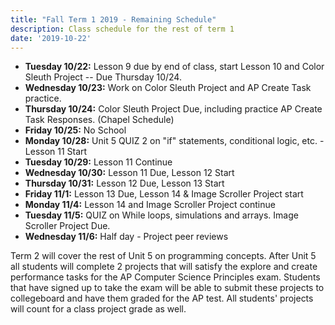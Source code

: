 ```yaml
---
title: "Fall Term 1 2019 - Remaining Schedule"
description: Class schedule for the rest of term 1
date: '2019-10-22'
---
```


- **Tuesday 10/22:** Lesson 9 due by end of class, start Lesson 10 and Color Sleuth Project -- Due Thursday 10/24.
- **Wednesday 10/23:** Work on Color Sleuth Project and AP Create Task practice.
- **Thursday 10/24:** Color Sleuth Project Due, including practice AP Create Task Responses. (Chapel Schedule)
- **Friday 10/25:** No School 
- **Monday 10/28:** Unit 5 QUIZ 2 on "if" statements, conditional logic, etc. - Lesson 11 Start
- **Tuesday 10/29:** Lesson 11 Continue
- **Wednesday 10/30:** Lesson 11 Due, Lesson 12 Start
- **Thursday 10/31:** Lesson 12 Due, Lesson 13 Start
- **Friday 11/1:** Lesson 13 Due, Lesson 14 & Image Scroller Project start
- **Monday 11/4:** Lesson 14 and Image Scroller Project continue
- **Tuesday 11/5:** QUIZ on While loops, simulations and arrays. Image Scroller Project Due.
- **Wednesday 11/6:** Half day - Project peer reviews

Term 2 will cover the rest of Unit 5 on programming concepts. After Unit 5 all students will complete 2 projects that will satisfy the explore and create performance tasks for the AP Computer Science Principles exam. Students that have signed up to take the exam will be able to submit these projects to collegeboard and have them graded for the AP test. All students' projects will count for a class project grade as well.